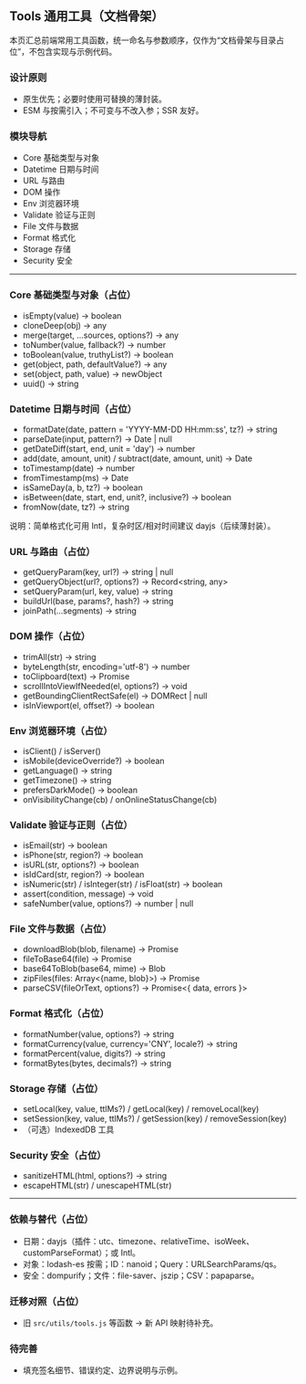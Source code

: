 ## Tools 通用工具（文档骨架）

本页汇总前端常用工具函数，统一命名与参数顺序，仅作为“文档骨架与目录占位”，不包含实现与示例代码。

### 设计原则

- 原生优先；必要时使用可替换的薄封装。
- ESM 与按需引入；不可变与不改入参；SSR 友好。

### 模块导航

- Core 基础类型与对象
- Datetime 日期与时间
- URL 与路由
- DOM 操作
- Env 浏览器环境
- Validate 验证与正则
- File 文件与数据
- Format 格式化
- Storage 存储
- Security 安全

---

### Core 基础类型与对象（占位）

- isEmpty(value) → boolean
- cloneDeep(obj) → any
- merge(target, ...sources, options?) → any
- toNumber(value, fallback?) → number
- toBoolean(value, truthyList?) → boolean
- get(object, path, defaultValue?) → any
- set(object, path, value) → newObject
- uuid() → string

### Datetime 日期与时间（占位）

- formatDate(date, pattern = 'YYYY-MM-DD HH:mm:ss', tz?) → string
- parseDate(input, pattern?) → Date | null
- getDateDiff(start, end, unit = 'day') → number
- add(date, amount, unit) / subtract(date, amount, unit) → Date
- toTimestamp(date) → number
- fromTimestamp(ms) → Date
- isSameDay(a, b, tz?) → boolean
- isBetween(date, start, end, unit?, inclusive?) → boolean
- fromNow(date, tz?) → string

说明：简单格式化可用 Intl，复杂时区/相对时间建议 dayjs（后续薄封装）。

### URL 与路由（占位）

- getQueryParam(key, url?) → string | null
- getQueryObject(url?, options?) → Record<string, any>
- setQueryParam(url, key, value) → string
- buildUrl(base, params?, hash?) → string
- joinPath(...segments) → string

### DOM 操作（占位）

- trimAll(str) → string
- byteLength(str, encoding='utf-8') → number
- toClipboard(text) → Promise<void>
- scrollIntoViewIfNeeded(el, options?) → void
- getBoundingClientRectSafe(el) → DOMRect | null
- isInViewport(el, offset?) → boolean

### Env 浏览器环境（占位）

- isClient() / isServer()
- isMobile(deviceOverride?) → boolean
- getLanguage() → string
- getTimezone() → string
- prefersDarkMode() → boolean
- onVisibilityChange(cb) / onOnlineStatusChange(cb)

### Validate 验证与正则（占位）

- isEmail(str) → boolean
- isPhone(str, region?) → boolean
- isURL(str, options?) → boolean
- isIdCard(str, region?) → boolean
- isNumeric(str) / isInteger(str) / isFloat(str) → boolean
- assert(condition, message) → void
- safeNumber(value, options?) → number | null

### File 文件与数据（占位）

- downloadBlob(blob, filename) → Promise<void>
- fileToBase64(file) → Promise<string>
- base64ToBlob(base64, mime) → Blob
- zipFiles(files: Array<{name, blob}>) → Promise<Blob>
- parseCSV(fileOrText, options?) → Promise<{ data, errors }>

### Format 格式化（占位）

- formatNumber(value, options?) → string
- formatCurrency(value, currency='CNY', locale?) → string
- formatPercent(value, digits?) → string
- formatBytes(bytes, decimals?) → string

### Storage 存储（占位）

- setLocal(key, value, ttlMs?) / getLocal(key) / removeLocal(key)
- setSession(key, value, ttlMs?) / getSession(key) / removeSession(key)
- （可选）IndexedDB 工具

### Security 安全（占位）

- sanitizeHTML(html, options?) → string
- escapeHTML(str) / unescapeHTML(str)

---

### 依赖与替代（占位）

- 日期：dayjs（插件：utc、timezone、relativeTime、isoWeek、customParseFormat）；或 Intl。
- 对象：lodash-es 按需；ID：nanoid；Query：URLSearchParams/qs。
- 安全：dompurify；文件：file-saver、jszip；CSV：papaparse。

### 迁移对照（占位）

- 旧 `src/utils/tools.js` 等函数 → 新 API 映射待补充。

### 待完善

- 填充签名细节、错误约定、边界说明与示例。
